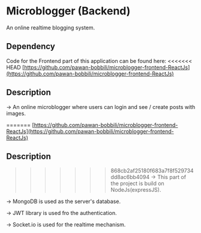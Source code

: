 # Microblogger (Backend)

An online realtime blogging system.

## Dependency

Code for the Frontend part of this application can be found here:
<<<<<<< HEAD
[https://github.com/pawan-bobbili/microblogger-frontend-ReactJs](https://github.com/pawan-bobbili/microblogger-frontend-ReactJs)

## Description

-> An online microblogger where users can login and see / create posts with images.

=======
      [https://github.com/pawan-bobbili/microblogger-frontend-ReactJs](https://github.com/pawan-bobbili/microblogger-frontend-ReactJs)

## Description

>>>>>>> 868cb2af25180f683a7f8f529734dd8ac6bb4094
-> This part of the project is build on NodeJs(expressJS).

-> MongoDB is used as the server's database.

-> JWT library is used fro the authentication.

-> Socket.io is used for the realtime mechanism.
